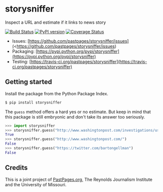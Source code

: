 storysniffer
============

Inspect a URL and estimate if it links to news story

[![Build Status](https://travis-ci.org/pastpages/storysniffer.svg?branch=master)](https://travis-ci.org/pastpages/storysniffer)
[![PyPI version](https://badge.fury.io/py/storysniffer.png)](http://badge.fury.io/py/storysniffer)
[![Coverage Status](https://coveralls.io/repos/pastpages/storysniffer/badge.png?branch=master)](https://coveralls.io/r/pastpages/storysniffer?branch=master)

* Issues: [https://github.com/pastpages/storysniffer/issues](<https://github.com/pastpages/storysniffer/issues)
* Packaging: [https://pypi.python.org/pypi/storysniffer](https://pypi.python.org/pypi/storysniffer)
* Testing: [https://travis-ci.org/pastpages/storysniffer](https://travis-ci.org/pastpages/storysniffer)

Getting started
---------------

Install the package from the Python Package Index.

```bash
$ pip install storysniffer
```

The ``guess`` method offers a hard yes or no estimate. But keep in mind that this package is still embryonic and don't take its answer too seriously.

```python
>>> import storysniffer
>>> storysniffer.guess("http://www.washingtonpost.com/investigations/us-intelligence-mining-data-from-nine-us-internet-companies-in-broad-secret-program/2013/06/06/3a0c0da8-cebf-11e2-8845-d970ccb04497_story.html")
True
>>> storysniffer.guess("http://www.washingtonpost.com/")
False
>>> storysniffer.guess("https://twitter.com/bartongellman")
False
```

Credits
-------

This is a joint project of [PastPages.org](http://pastpages.org), The Reynolds Journalism Institute and the University of Missouri.
